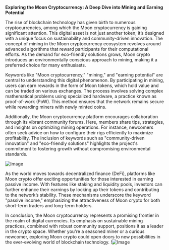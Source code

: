**Exploring the Moon Cryptocurrency: A Deep Dive into Mining and Earning Potential**

The rise of blockchain technology has given birth to numerous cryptocurrencies, among which the Moon cryptocurrency is gaining significant attention. This digital asset is not just another token; it’s designed with a unique focus on sustainability and community-driven innovation. The concept of mining in the Moon cryptocurrency ecosystem revolves around advanced algorithms that reward participants for their computational efforts. As the demand for eco-friendly solutions grows, Moon crypto introduces an environmentally conscious approach to mining, making it a preferred choice for many enthusiasts.

Keywords like "Moon cryptocurrency," "mining," and "earning potential" are central to understanding this digital phenomenon. By participating in mining, users can earn rewards in the form of Moon tokens, which hold value and can be traded on various exchanges. The process involves solving complex mathematical problems using specialized hardware, a practice known as proof-of-work (PoW). This method ensures that the network remains secure while rewarding miners with newly minted coins.

Additionally, the Moon cryptocurrency platform encourages collaboration through its vibrant community forums. Here, members share tips, strategies, and insights on optimizing mining operations. For instance, newcomers often seek advice on how to configure their rigs efficiently to maximize profitability. The inclusion of keywords such as "community-driven innovation" and "eco-friendly solutions" highlights the project's commitment to fostering growth without compromising environmental standards.

![Image](https://github.com/user-attachments/assets/3be06921-4469-491d-bd37-5f14c53422b7)

As the world moves towards decentralized finance (DeFi), platforms like Moon crypto offer exciting opportunities for those interested in earning passive income. With features like staking and liquidity pools, investors can further enhance their earnings by locking up their tokens and contributing to the network’s stability. These mechanisms underscore the keyword "passive income," emphasizing the attractiveness of Moon crypto for both short-term traders and long-term holders.

In conclusion, the Moon cryptocurrency represents a promising frontier in the realm of digital currencies. Its emphasis on sustainable mining practices, combined with robust community support, positions it as a leader in the crypto space. Whether you're a seasoned miner or a curious newcomer, exploring Moon crypto could open doors to new possibilities in the ever-evolving world of blockchain technology. !![Image](https://github.com/user-attachments/assets/3be06921-4469-491d-bd37-5f14c53422b7)